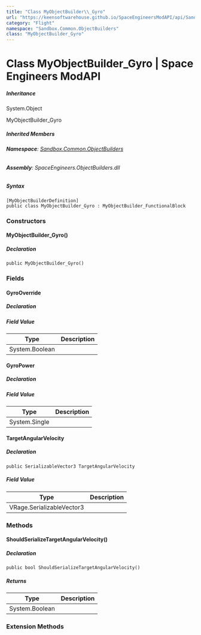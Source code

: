 ```yaml
---
title: "Class MyObjectBuilder\\_Gyro"
url: "https://keensoftwarehouse.github.io/SpaceEngineersModAPI/api/Sandbox.Common.ObjectBuilders.MyObjectBuilder_Gyro.html"
category: "Flight"
namespace: "Sandbox.Common.ObjectBuilders"
class: "MyObjectBuilder_Gyro"
---
```


# Class MyObjectBuilder\_Gyro | Space Engineers ModAPI

##### Inheritance

System.Object

MyObjectBuilder\_Gyro

##### Inherited Members

###### **Namespace**: [Sandbox.Common.ObjectBuilders](https://keensoftwarehouse.github.io/SpaceEngineersModAPI/api/Sandbox.Common.ObjectBuilders.html)

###### **Assembly**: SpaceEngineers.ObjectBuilders.dll

##### Syntax

```
[MyObjectBuilderDefinition]
public class MyObjectBuilder_Gyro : MyObjectBuilder_FunctionalBlock
```

### Constructors

#### MyObjectBuilder\_Gyro()

##### Declaration

```
public MyObjectBuilder_Gyro()
```

### Fields

#### GyroOverride

##### Declaration

##### Field Value

| Type | Description |
| --- | --- |
| System.Boolean |     |

#### GyroPower

##### Declaration

##### Field Value

| Type | Description |
| --- | --- |
| System.Single |     |

#### TargetAngularVelocity

##### Declaration

```
public SerializableVector3 TargetAngularVelocity
```

##### Field Value

| Type | Description |
| --- | --- |
| VRage.SerializableVector3 |     |

### Methods

#### ShouldSerializeTargetAngularVelocity()

##### Declaration

```
public bool ShouldSerializeTargetAngularVelocity()
```

##### Returns

| Type | Description |
| --- | --- |
| System.Boolean |     |

### Extension Methods